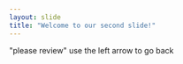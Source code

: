 ```yaml
---
layout: slide
title: "Welcome to our second slide!"
---
```

"please review"
use the left arrow to go back
